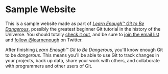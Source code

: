  # Sample Website


 This is a sample website made as part of [*Learn Enough™ Git to Be
 Dangerous*](https://www.learnenough.com/git-tutorial), possibly the greatest
 beginner Git tutorial in the history of the Universe. You should totally [
 check it out](https://www.learnenough.com/git-tutorial), and be sure to [join
 the email list](https://www.learnenough.com/#email_list) and
 [follow @learnenough](http://twitter.com/learnenough) on Twitter.


 After finishing *Learn Enough™ Git to Be Dangerous*, you'll know enough Git
 to be *dangerous*. This means you'll be able to use Git to track changes in
 your projects, back up data, share your work with others, and collaborate
 with programmers and other users of Git.
